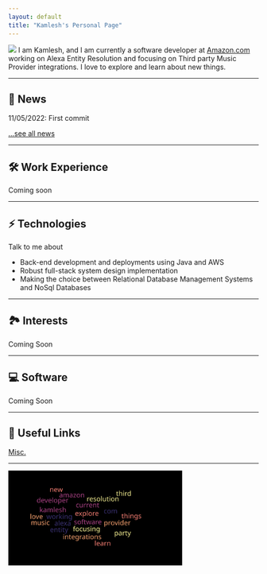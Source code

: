 ```yaml
---
layout: default
title: "Kamlesh's Personal Page"
---
```



<img class="profile-picture" src="https://kamleshkc2002.github.io/assets/img/logo.jpg"> I am Kamlesh, and I am currently a software developer at [Amazon.com](http://www.amazon.com/) working on Alexa Entity Resolution and focusing on Third party Music Provider integrations. I love to explore and learn about new things.


---

## 📰 News

11/05/2022: First commit   

[...see all news](./news)

---



## 🛠️ Work Experience

Coming soon

---

## ⚡ Technologies

Talk to me about

- Back-end development and deployments using Java and AWS
- Robust full-stack system design implementation
- Making the choice between Relational Database Management Systems and NoSql Databases

---

## 🏞️ Interests

Coming Soon

---

## 💻 Software

Coming Soon

---

## 🚀 Useful Links

[//]: # ([Machine Learning System Resources]&#40;https://www.bodunhu.com/blog/posts/machine-learning-system-resources/&#41;  )

[//]: # ([UTNS Lab]&#40;https://utns.cs.utexas.edu/&#41;  )

[//]: # ([SCEA Lab]&#40;https://github.com/utcs-scea&#41;  )

[//]: # ([Laboratory for Advanced Systems Research]&#40;https://www.cs.utexas.edu/lasr/&#41;  )
[Misc.](/misc)  

[//]: # ([Notes]&#40;https://pages.github.austin.utexas.edu/bh28324/notes/&#41;)

---

<img style="width:350px;" src="/assets/img/wordcloud.svg"/>

